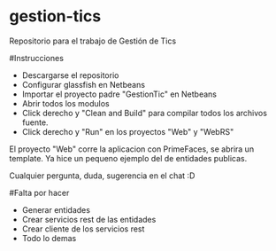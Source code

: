 # gestion-tics
Repositorio para el trabajo de Gestión de Tics

#Instrucciones
* Descargarse el repositorio
* Configurar glassfish en Netbeans
* Importar el proyecto padre "GestionTic" en Netbeans
* Abrir todos los modulos
* Click derecho y "Clean and Build" para compilar todos los archivos fuente.
* Click derecho y "Run" en los proyectos "Web" y "WebRS"

El proyecto "Web" corre la aplicacion con PrimeFaces, se abrira un template. Ya hice un pequeno ejemplo del de entidades publicas.

Cualquier pergunta, duda, sugerencia en el chat :D

#Falta por hacer
* Generar entidades
* Crear servicios rest de las entidades
* Crear cliente de los servicios rest
* Todo lo demas
